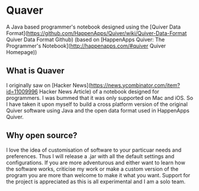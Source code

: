 # Quaver
A Java based programmer's notebook designed using the [Quiver Data Format](https://github.com/HappenApps/Quiver/wiki/Quiver-Data-Format Quiver Data Format Github) (based on [HappenApps Quiver: The Programmer's Notebook](http://happenapps.com/#quiver Quiver Homepage))

## What is Quaver
I originally saw on [Hacker News](https://news.ycombinator.com/item?id=11009996 Hacker News Article) of a notebook designed for programmers. I was bummed that it was only supported on Mac and iOS. So I have taken it upon myself to build a cross platform version of the original Quiver software using Java and the open data format used in HappenApps Quiver.

## Why open source?
I love the idea of customisation of software to your particuar needs and preferences. Thus I will release a .jar with all the default settings and configurations. If you are more adventurous and either want to learn how the software works, criticise my work or make a custom version of the program you are more than welcome to make it what you want. Support for the project is appreciated as this is all experimental and I am a solo team.
